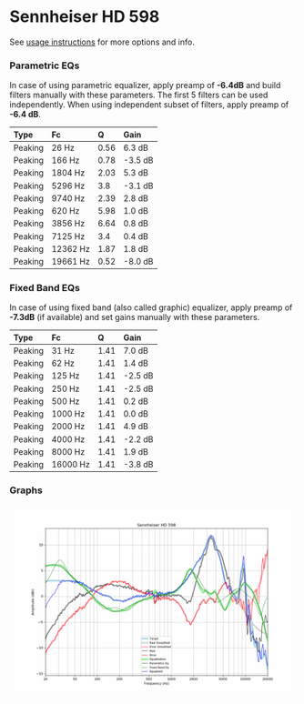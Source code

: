 # Sennheiser HD 598
See [usage instructions](https://github.com/jaakkopasanen/AutoEq#usage) for more options and info.

### Parametric EQs
In case of using parametric equalizer, apply preamp of **-6.4dB** and build filters manually
with these parameters. The first 5 filters can be used independently.
When using independent subset of filters, apply preamp of **-6.4 dB**.

| Type    | Fc       |    Q | Gain    |
|:--------|:---------|:-----|:--------|
| Peaking | 26 Hz    | 0.56 | 6.3 dB  |
| Peaking | 166 Hz   | 0.78 | -3.5 dB |
| Peaking | 1804 Hz  | 2.03 | 5.3 dB  |
| Peaking | 5296 Hz  | 3.8  | -3.1 dB |
| Peaking | 9740 Hz  | 2.39 | 2.8 dB  |
| Peaking | 620 Hz   | 5.98 | 1.0 dB  |
| Peaking | 3856 Hz  | 6.64 | 0.8 dB  |
| Peaking | 7125 Hz  | 3.4  | 0.4 dB  |
| Peaking | 12362 Hz | 1.87 | 1.8 dB  |
| Peaking | 19661 Hz | 0.52 | -8.0 dB |

### Fixed Band EQs
In case of using fixed band (also called graphic) equalizer, apply preamp of **-7.3dB**
(if available) and set gains manually with these parameters.

| Type    | Fc       |    Q | Gain    |
|:--------|:---------|:-----|:--------|
| Peaking | 31 Hz    | 1.41 | 7.0 dB  |
| Peaking | 62 Hz    | 1.41 | 1.4 dB  |
| Peaking | 125 Hz   | 1.41 | -2.5 dB |
| Peaking | 250 Hz   | 1.41 | -2.5 dB |
| Peaking | 500 Hz   | 1.41 | 0.2 dB  |
| Peaking | 1000 Hz  | 1.41 | 0.0 dB  |
| Peaking | 2000 Hz  | 1.41 | 4.9 dB  |
| Peaking | 4000 Hz  | 1.41 | -2.2 dB |
| Peaking | 8000 Hz  | 1.41 | 1.9 dB  |
| Peaking | 16000 Hz | 1.41 | -3.8 dB |

### Graphs
![](./Sennheiser%20HD%20598.png)